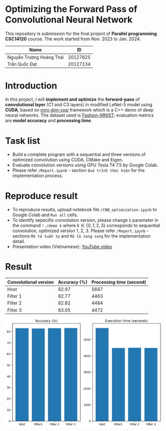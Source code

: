 # Optimizing the Forward Pass of Convolutional Neural Network
This repository is submission for the final project of **Parallel programming CSC14120** course. The work started from Nov. 2023 to Jan. 2024.

| Name  | ID |
|---|---|
| Nguyễn Trương Hoàng Thái  | 20127625  |
| Trần Quốc Đạt | 20127134  |

# Introduction
In this project, I will **implement and optimize** the **forward-pass** of **convolutional layer** (C1 and C3 layers) in modified LeNet-5 model using **CUDA**, based on [mini-dnn-cpp](https://github.com/iamhankai/mini-dnn-cpp.git) framework which is a C++ demo of deep neural networks. The dataset used is [Fashion-MNIST](https://github.com/zalandoresearch/fashion-mnist.git); evaluation metrics are **model accuracy** and **processing time**.

# Task list
* Build a complete program with a sequential and three versions of optimized convolution using CUDA, CMake and Eigen.
* Evaluate convolution versions using GPU Tesla T4 7.5 by Google Colab.
* Please refer `/Report.ipynb` - section `Quá trình thực hiện` for the implementation process.

# Reproduce result
* To reproduce results, upload notebook file `/CNN_optimization.ipynb` to Google Colab and `Run all` cells.
* To identify sepecific convolution version, please change `k` parameter in the command `!./demo k` where $`k \in \big\{0, 1, 2, 3\big\}`$ corresponds to sequential convolution, optimized version 1, 2, 3. Please refer `/Report.ipynb` - sections `Mô tả tuần tự` and `Mô tả song song` for the implementation detail.
* Presentation video (Vietnamese): [YouTube video](https://youtu.be/xfXmyO7JHN0)

# Result
| Convolutional version  | Accuracy (%)  | Processing time (second)  |
|---|---|---|
| Host  | 82.97 | 5687  |
| Filter 1  | 82.77  | 4463  |
| Filter 2  | 82.82  | 4484  |
| Filter 3  | 83.05  | 4472  |

![versions_compare.png](note_img/versions_compare.png)

